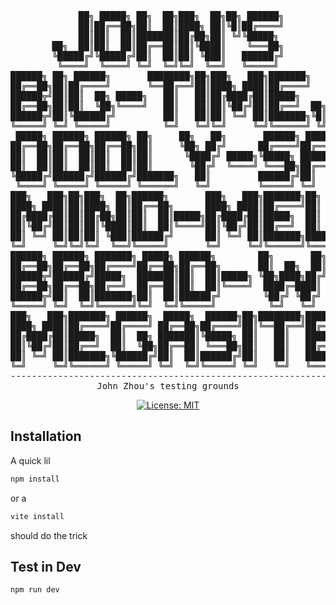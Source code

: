 <div align="center">
<pre>
     ██╗ █████╗ ██╗  ██╗███╗  ██╗██╗ ██████╗
     ██║██╔══██╗██║  ██║████╗ ██║╚█║██╔════╝
     ██║██║  ██║███████║██╔██╗██║ ╚╝╚█████╗ 
██╗  ██║██║  ██║██╔══██║██║╚████║    ╚═══██╗
╚█████╔╝╚█████╔╝██║  ██║██║ ╚███║   ██████╔╝
 ╚════╝  ╚════╝ ╚═╝  ╚═╝╚═╝  ╚══╝   ╚═════╝ 
██████╗ ██╗ ██████╗       ████████╗██╗███╗   ███╗███████╗   
██╔══██╗██║██╔════╝       ╚══██╔══╝██║████╗ ████║██╔════╝   
██████╦╝██║██║  ██╗ █████╗   ██║   ██║██╔████╔██║█████╗     
██╔══██╗██║██║  ╚██╗╚════╝   ██║   ██║██║╚██╔╝██║██╔══╝  ██╗
██████╦╝██║╚██████╔╝         ██║   ██║██║ ╚═╝ ██║███████╗╚█║
╚═════╝ ╚═╝ ╚═════╝          ╚═╝   ╚═╝╚═╝     ╚═╝╚══════╝ ╚╝
 █████╗ ██████╗ ██████╗ ██╗     ██╗   ██╗       ██████╗ █████╗ ████████╗██╗ ██████╗███████╗██╗   ██╗██╗███╗  ██╗ ██████╗    
██╔══██╗██╔══██╗██╔══██╗██║     ╚██╗ ██╔╝      ██╔════╝██╔══██╗╚══██╔══╝██║██╔════╝██╔════╝╚██╗ ██╔╝██║████╗ ██║██╔════╝    
██║  ██║██║  ██║██║  ██║██║      ╚████╔╝ █████╗╚█████╗ ███████║   ██║   ██║╚█████╗ █████╗   ╚████╔╝ ██║██╔██╗██║██║  ██╗    
██║  ██║██║  ██║██║  ██║██║       ╚██╔╝  ╚════╝ ╚═══██╗██╔══██║   ██║   ██║ ╚═══██╗██╔══╝    ╚██╔╝  ██║██║╚████║██║  ╚██╗██╗
╚█████╔╝██████╔╝██████╔╝███████╗   ██║         ██████╔╝██║  ██║   ██║   ██║██████╔╝██║        ██║   ██║██║ ╚███║╚██████╔╝╚█║
 ╚════╝ ╚═════╝ ╚═════╝ ╚══════╝   ╚═╝         ╚═════╝ ╚═╝  ╚═╝   ╚═╝   ╚═╝╚═════╝ ╚═╝        ╚═╝   ╚═╝╚═╝  ╚══╝ ╚═════╝  ╚╝
███╗   ███╗██╗███╗  ██╗██████╗       ███╗   ███╗███████╗██╗     ████████╗██╗███╗  ██╗ ██████╗    
████╗ ████║██║████╗ ██║██╔══██╗      ████╗ ████║██╔════╝██║     ╚══██╔══╝██║████╗ ██║██╔════╝    
██╔████╔██║██║██╔██╗██║██║  ██║█████╗██╔████╔██║█████╗  ██║        ██║   ██║██╔██╗██║██║  ██╗    
██║╚██╔╝██║██║██║╚████║██║  ██║╚════╝██║╚██╔╝██║██╔══╝  ██║        ██║   ██║██║╚████║██║  ╚██╗██╗
██║ ╚═╝ ██║██║██║ ╚███║██████╔╝      ██║ ╚═╝ ██║███████╗███████╗   ██║   ██║██║ ╚███║╚██████╔╝╚█║
╚═╝     ╚═╝╚═╝╚═╝  ╚══╝╚═════╝       ╚═╝     ╚═╝╚══════╝╚══════╝   ╚═╝   ╚═╝╚═╝  ╚══╝ ╚═════╝  ╚╝
██████╗ ██████╗ ███████╗ █████╗ ██████╗        ██╗       ██╗██╗███╗  ██╗███╗  ██╗██╗███╗  ██╗ ██████╗    
██╔══██╗██╔══██╗██╔════╝██╔══██╗██╔══██╗       ██║  ██╗  ██║██║████╗ ██║████╗ ██║██║████╗ ██║██╔════╝    
██████╦╝██████╔╝█████╗  ███████║██║  ██║█████╗ ╚██╗████╗██╔╝██║██╔██╗██║██╔██╗██║██║██╔██╗██║██║  ██╗    
██╔══██╗██╔══██╗██╔══╝  ██╔══██║██║  ██║╚════╝  ████╔═████║ ██║██║╚████║██║╚████║██║██║╚████║██║  ╚██╗██╗
██████╦╝██║  ██║███████╗██║  ██║██████╔╝        ╚██╔╝ ╚██╔╝ ██║██║ ╚███║██║ ╚███║██║██║ ╚███║╚██████╔╝╚█║
╚═════╝ ╚═╝  ╚═╝╚══════╝╚═╝  ╚═╝╚═════╝          ╚═╝   ╚═╝  ╚═╝╚═╝  ╚══╝╚═╝  ╚══╝╚═╝╚═╝  ╚══╝ ╚═════╝  ╚╝
███╗   ███╗███████╗ ██████╗  █████╗  ██████╗██╗████████╗███████╗
████╗ ████║██╔════╝██╔════╝ ██╔══██╗██╔════╝██║╚══██╔══╝██╔════╝
██╔████╔██║█████╗  ██║  ██╗ ███████║╚█████╗ ██║   ██║   █████╗  
██║╚██╔╝██║██╔══╝  ██║  ╚██╗██╔══██║ ╚═══██╗██║   ██║   ██╔══╝  
██║ ╚═╝ ██║███████╗╚██████╔╝██║  ██║██████╔╝██║   ██║   ███████╗
╚═╝     ╚═╝╚══════╝ ╚═════╝ ╚═╝  ╚═╝╚═════╝ ╚═╝   ╚═╝   ╚══════╝
-----------------------------------------------------------------
John Zhou's testing grounds
</pre>

[![License: MIT](https://img.shields.io/badge/License-MIT-yellow.svg)](https://opensource.org/licenses/MIT)
</div>

## Installation
A quick lil
```sh
npm install
```
or a
```sh
vite install
```
should do the trick

## Test in Dev
```sh
npm run dev
```
